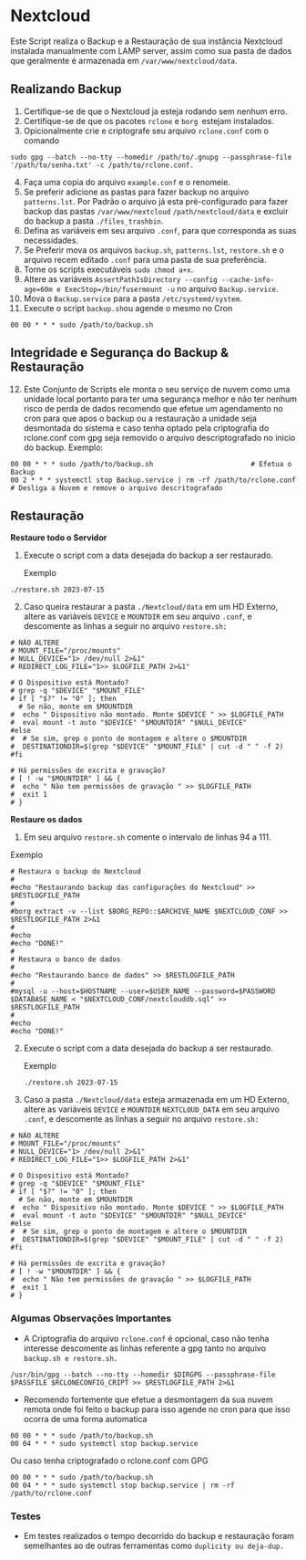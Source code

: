 # **Nextcloud**

Este Script realiza o Backup e a Restauração de sua instância Nextcloud instalada manualmente com LAMP server, assim como sua pasta de dados que geralmente é armazenada em `/var/www/nextcloud/data`.

## **Realizando Backup**

 1. Certifique-se de que o Nextcloud ja esteja rodando sem nenhum erro.
 2. Certifique-se de que os pacotes `rclone` e  `borg `estejam instalados. 
 3. Opicionalmente crie e criptografe seu arquivo `rclone.conf` com o comando
 ````
 sudo gpg --batch --no-tty --homedir /path/to/.gnupg --passphrase-file '/path/to/senha.txt' -c /path/to/rclone.conf.
 ````
 4. Faça uma copia do arquivo `example.conf` e o renomeie.
 5. Se preferir adicione as pastas para fazer backup no arquivo `patterns.lst`. Por Padrão o arquivo já esta pré-configurado para fazer backup das pastas `/var/www/nextcloud` `/path/nextcloud/data` e excluir do backup a pasta `./files_trashbin`.
 6. Defina as variáveis em seu arquivo `.conf`, para que corresponda as suas necessidades.
 7. Se Preferir mova os arquivos `backup.sh`, `patterns.lst`, `restore.sh` e o arquivo recem editado `.conf` para uma pasta de sua preferência.
 8. Torne os scripts executáveis `sudo chmod a+x`.
 9. Altere as variáveis `AssertPathIsDirectory --config --cache-info-age=60m e ExecStop=/bin/fusermount -u` no arquivo `Backup.service`.
 10. Mova o `Backup.service` para a pasta `/etc/systemd/system`.
 11. Execute o script `backup.sh`ou agende o mesmo no Cron 
 ````
 00 00 * * * sudo /path/to/backup.sh
 ```` 

## **Integridade e Segurança do Backup & Restauração**

 12. Este Conjunto de Scripts ele monta o seu serviço de nuvem como uma unidade local portanto para ter uma segurança melhor e não ter nenhum risco de perda de dados recomendo que efetue um agendamento no cron para que apos o backup ou a restauração a unidade seja desmontada do sistema e caso tenha optado pela criptografia do rclone.conf com gpg seja removido o arquivo descriptografado no inicio do backup.
Exemplo:
 ````
 00 00 * * * sudo /path/to/backup.sh 						# Efetua o Backup
 00 2 * * * systemctl stop Backup.service | rm -rf /path/to/rclone.conf		# Desliga a Nuvem e remove o arquivo descritografado
 ```` 

## **Restauração**

**Restaure todo o Servidor**


 1. Execute o script com a data desejada do backup a ser restaurado.

    Exemplo
   ```
   ./restore.sh 2023-07-15
   ```
 2. Caso queira restaurar a pasta `./Nextcloud/data` em um HD Externo, altere as variáveis `DEVICE` e `MOUNTDIR` em seu arquivo `.conf`, e descomente as linhas a seguir no arquivo `restore.sh:` 
```
# NÃO ALTERE
# MOUNT_FILE="/proc/mounts"
# NULL_DEVICE="1> /dev/null 2>&1"
# REDIRECT_LOG_FILE="1>> $LOGFILE_PATH 2>&1"

# O Dispositivo está Montado?
# grep -q "$DEVICE" "$MOUNT_FILE"
# if [ "$?" != "0" ]; then
  # Se não, monte em $MOUNTDIR
#  echo " Dispositivo não montado. Monte $DEVICE " >> $LOGFILE_PATH
#  eval mount -t auto "$DEVICE" "$MOUNTDIR" "$NULL_DEVICE"
#else
#  # Se sim, grep o ponto de montagem e altere o $MOUNTDIR
#  DESTINATIONDIR=$(grep "$DEVICE" "$MOUNT_FILE" | cut -d " " -f 2)
#fi

# Há permissões de excrita e gravação?
# [ ! -w "$MOUNTDIR" ] && {
#  echo " Não tem permissões de gravação " >> $LOGFILE_PATH
#  exit 1
# }
```
**Restaure os dados**

1. Em seu arquivo `restore.sh` comente o intervalo de linhas 94 a 111. 

Exemplo
```
# Restaura o backup do Nextcloud 
# 
#echo "Restaurando backup das configurações do Nextcloud" >> $RESTLOGFILE_PATH
#
#borg extract -v --list $BORG_REPO::$ARCHIVE_NAME $NEXTCLOUD_CONF >> $RESTLOGFILE_PATH 2>&1
#
#echo
#echo "DONE!"
#
# Restaura o banco de dados 
#
#echo "Restaurando banco de dados" >> $RESTLOGFILE_PATH
#
#mysql -u --host=$HOSTNAME --user=$USER_NAME --password=$PASSWORD $DATABASE_NAME < "$NEXTCLOUD_CONF/nextclouddb.sql" >> $RESTLOGFILE_PATH
#
#echo
#echo "DONE!"
```

2. Execute o script com a data desejada do backup a ser restaurado.

    Exemplo
   ```
   ./restore.sh 2023-07-15
   ```
3. Caso a pasta `./Nextcloud/data` esteja armazenada em um HD Externo, altere as variáveis `DEVICE` e `MOUNTDIR` `NEXTCLOUD_DATA` em seu arquivo `.conf`, e descomente as linhas a seguir no arquivo `restore.sh:` 
```
# NÃO ALTERE
# MOUNT_FILE="/proc/mounts"
# NULL_DEVICE="1> /dev/null 2>&1"
# REDIRECT_LOG_FILE="1>> $LOGFILE_PATH 2>&1"

# O Dispositivo está Montado?
# grep -q "$DEVICE" "$MOUNT_FILE"
# if [ "$?" != "0" ]; then
  # Se não, monte em $MOUNTDIR
#  echo " Dispositivo não montado. Monte $DEVICE " >> $LOGFILE_PATH
#  eval mount -t auto "$DEVICE" "$MOUNTDIR" "$NULL_DEVICE"
#else
#  # Se sim, grep o ponto de montagem e altere o $MOUNTDIR
#  DESTINATIONDIR=$(grep "$DEVICE" "$MOUNT_FILE" | cut -d " " -f 2)
#fi

# Há permissões de excrita e gravação?
# [ ! -w "$MOUNTDIR" ] && {
#  echo " Não tem permissões de gravação " >> $LOGFILE_PATH
#  exit 1
# }
```

### Algumas Observações Importantes 

   - A Criptografia do arquivo `rclone.conf` é opcional, caso não tenha interesse descomente as linhas referente a gpg tanto no arquivo `backup.sh e restore.sh.`
 ```
/usr/bin/gpg --batch --no-tty --homedir $DIRGPG --passphrase-file $PASSFILE $RCLONECONFIG_CRIPT >> $RESTLOGFILE_PATH 2>&1
```
   - Recomendo fortemente que efetue a desmontagem da sua nuvem remota onde foi feito o backup para isso agende no cron para que isso ocorra de uma forma automatica
 ````
 00 00 * * * sudo /path/to/backup.sh
 00 04 * * * sudo systemctl stop backup.service
 ````
Ou caso tenha criptografado o rclone.conf com GPG
 ````
 00 00 * * * sudo /path/to/backup.sh
 00 04 * * * sudo systemctl stop backup.service | rm -rf /path/to/rclone.conf
 ````
### Testes

 - Em testes realizados o tempo decorrido do backup e restauração foram semelhantes ao de outras ferramentas como `duplicity ou deja-dup.`

 
